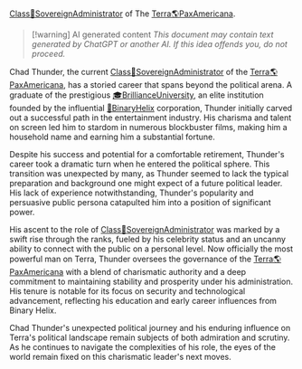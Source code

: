[Class👑SovereignAdministrator](Class👑SovereignAdministrator.md) of The [Terra🌎PaxAmericana](Terra🌎PaxAmericana.md).

> [!warning] AI generated content
> *This document may contain text generated by ChatGPT or another AI. If this idea offends you, do not proceed.*

Chad Thunder, the current [Class👑SovereignAdministrator](Class👑SovereignAdministrator.md) of the [Terra🌎PaxAmericana](Terra🌎PaxAmericana.md), has a storied career that spans beyond the political arena. A graduate of the prestigious [🎓BrillianceUniversity](🎓BrillianceUniversity.md), an elite institution founded by the influential [💼BinaryHelix](💼BinaryHelix.md) corporation, Thunder initially carved out a successful path in the entertainment industry. His charisma and talent on screen led him to stardom in numerous blockbuster films, making him a household name and earning him a substantial fortune.

Despite his success and potential for a comfortable retirement, Thunder's career took a dramatic turn when he entered the political sphere. This transition was unexpected by many, as Thunder seemed to lack the typical preparation and background one might expect of a future political leader. His lack of experience notwithstanding, Thunder's popularity and persuasive public persona catapulted him into a position of significant power.

His ascent to the role of [Class👑SovereignAdministrator](Class👑SovereignAdministrator.md) was marked by a swift rise through the ranks, fueled by his celebrity status and an uncanny ability to connect with the public on a personal level. Now officially the most powerful man on Terra, Thunder oversees the governance of the [Terra🌎PaxAmericana](Terra🌎PaxAmericana.md) with a blend of charismatic authority and a deep commitment to maintaining stability and prosperity under his administration. His tenure is notable for its focus on security and technological advancement, reflecting his education and early career influences from Binary Helix.

Chad Thunder's unexpected political journey and his enduring influence on Terra's political landscape remain subjects of both admiration and scrutiny. As he continues to navigate the complexities of his role, the eyes of the world remain fixed on this charismatic leader's next moves.